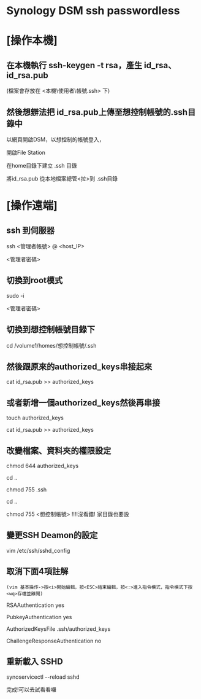Synology DSM ssh passwordless
=
[操作本機]
=
在本機執行 ssh-keygen -t rsa，產生 id_rsa、id_rsa.pub 
-	
  (檔案會存放在 <本機\使用者\帳號\.ssh\> 下)

然後想辧法把 id_rsa.pub上傳至想控制帳號的.ssh目錄中
-	
  以網頁開啟DSM，以想控制的帳號登入，
	
  開啟File Station
	
  在home目錄下建立 .ssh 目錄
	
  將id_rsa.pub 從本地檔案總管<拉>到 .ssh目錄

[操作遠端]
=
ssh 到伺服器
-
  ssh <管理者帳號> @ <host_IP>
	
  <管理者密碼>

切換到root模式
-	
  sudo -i
	
  <管理者密碼>

切換到想控制帳號目錄下
-	
  cd /volume1/homes/想控制帳號/.ssh

然後跟原來的authorized_keys串接起來
-	
  cat id_rsa.pub >> authorized_keys
  
或者新增一個authorized_keys然後再串接
-	
  touch authorized_keys
  
  cat id_rsa.pub >> authorized_keys

改變檔案、資料夾的權限設定
-	
  chmod 644 authorized_keys
  
  cd ..
  
  chmod 755 .ssh
  
  cd ..
	
  chmod 755 <想控制帳號>    !!!!沒看錯! 家目錄也要設

變更SSH Deamon的設定
-
  vim /etc/ssh/sshd_config

取消下面4項註解
-
	(vim 基本操作->按<i>開始編輯，按<ESC>結束編輯，按<:>進入指令模式，指令模式下按<wq>存檔並離開)
	
  RSAAuthentication yes
	
  PubkeyAuthentication yes
  
  AuthorizedKeysFile .ssh/authorized_keys

  ChallengeResponseAuthentication no

重新載入 SSHD
-	
  synoservicectl --reload sshd
  
完成!可以去試看看囉
#
